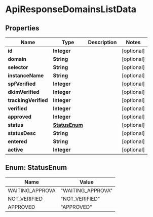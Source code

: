 
# ApiResponseDomainsListData

## Properties
Name | Type | Description | Notes
------------ | ------------- | ------------- | -------------
**id** | **Integer** |  |  [optional]
**domain** | **String** |  |  [optional]
**selector** | **String** |  |  [optional]
**instanceName** | **String** |  |  [optional]
**spfVerified** | **Integer** |  |  [optional]
**dkimVerified** | **Integer** |  |  [optional]
**trackingVerified** | **Integer** |  |  [optional]
**verified** | **Integer** |  |  [optional]
**approved** | **Integer** |  |  [optional]
**status** | [**StatusEnum**](#StatusEnum) |  |  [optional]
**statusDesc** | **String** |  |  [optional]
**entered** | **String** |  |  [optional]
**active** | **Integer** |  |  [optional]


<a name="StatusEnum"></a>
## Enum: StatusEnum
Name | Value
---- | -----
WAITING_APPROVA | &quot;WAITING_APPROVA&quot;
NOT_VERIFIED | &quot;NOT_VERIFIED&quot;
APPROVED | &quot;APPROVED&quot;




